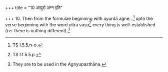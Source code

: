 +++
title = "10 आयुर्दा अग्न इति"

+++
10. Then from the formulae beginning with ayurdā agne...[^1] upto the verse beginning with the word citrā vasu[^2] every thing is well-established (i.e. there is nothing different).[^3]   

[^1]: TS I.5.5.n-o.  

[^2]: TS I.1.5.5.p.  

[^3]: They are to be used in the Agnyupasthāna.
